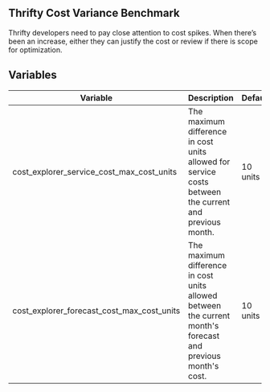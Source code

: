 ## Thrifty Cost Variance Benchmark

Thrifty developers need to pay close attention to cost spikes. When there’s been an increase, either they can justify the cost or review if there is scope for optimization.

## Variables

| Variable                                  | Description                                                                                            | Default  |
| ----------------------------------------- | ------------------------------------------------------------------------------------------------------ | -------- |
| cost_explorer_service_cost_max_cost_units | The maximum difference in cost units allowed for service costs between the current and previous month. | 10 units |
| cost_explorer_forecast_cost_max_cost_units | The maximum difference in cost units allowed between the current month's forecast and previous month's cost. | 10 units |
